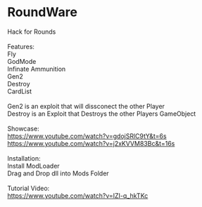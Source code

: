 # RoundWare
Hack for Rounds<br/>
<br/>
Features:<br/>
Fly<br/>
GodMode<br/>
Infinate Ammunition<br/>
Gen2<br/>
Destroy<br/>
CardList<br/>
<br/>
Gen2 is an exploit that will dissconect the other Player<br/>
Destroy is an Exploit that Destroys the other Players GameObject<br/>
<br/>
Showcase:<br/>
https://www.youtube.com/watch?v=gdojSRlC9tY&t=6s<br/>
https://www.youtube.com/watch?v=j2xKVVM83Bc&t=16s<br/>
<br/>
Installation:<br/>
Install ModLoader<br/>
Drag and Drop dll into Mods Folder<br/>
<br/>
Tutorial Video:<br/>
https://www.youtube.com/watch?v=IZI-q_hkTKc
